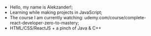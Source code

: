 - Hello, my name is Alekzander!;
- Learning while making projects in JavaScript;
- The course I am currently watching: udemy.com/course/complete-react-developer-zero-to-mastery;
- HTML/CSS/ReactJS + a pinch of Java & C++
<!---
F4HH0oF/F4HH0oF is a ✨ special ✨ repository because its `README.md` (this file) appears on your GitHub profile.
You can click the Preview link to take a look at your changes.
--->
